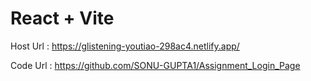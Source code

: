 # React + Vite

Host Url : https://glistening-youtiao-298ac4.netlify.app/

Code Url :  https://github.com/SONU-GUPTA1/Assignment_Login_Page
